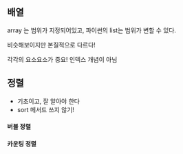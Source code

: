## 배열

array 는 범위가 지정되어있고, 파이썬의 list는 범위가 변할 수 있다. 

비슷해보이지만 본질적으로 다르다!

각각의 요소요소가 중요! 인덱스 개념이 아님



## 정렬

- 기초이고, 잘 알아야 한다 
- sort 메서드 쓰지 않기!



#### 버블 정렬

#### 카운팅 정렬









